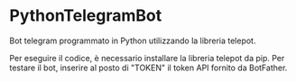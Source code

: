 # PythonTelegramBot
Bot telegram programmato in Python utilizzando la libreria telepot.

Per eseguire il codice, è necessario installare la libreria telepot da pip.
Per testare il bot, inserire al posto di "TOKEN" il token API fornito da BotFather.

